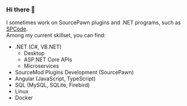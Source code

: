 ### Hi there 👋

I sometimes work on SourcePawn plugins and .NET programs, such as [SPCode](https://github.com/SPCodeOrg/SPCode). <br>
Among my current skillset, you can find:
- .NET (C#, VB.NET)
  - Desktop
  - ASP.NET Core APIs
  - Microservices
- SourceMod Plugins Development (SourcePawn)
- Angular (JavaScript, TypeScript)
- SQL (MySQL, SQLite, Firebird)
- Linux
- Docker
